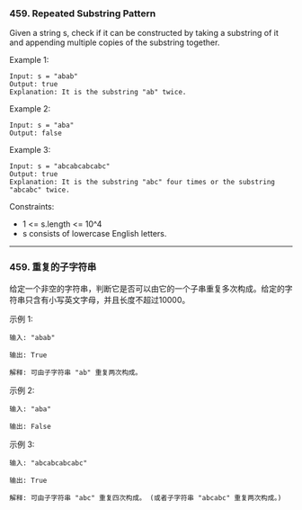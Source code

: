### 459. Repeated Substring Pattern
Given a string s, check if it can be constructed by taking a substring of it and appending multiple copies of the substring together.



Example 1:

	Input: s = "abab"
	Output: true
	Explanation: It is the substring "ab" twice.

Example 2:

	Input: s = "aba"
	Output: false

Example 3:

	Input: s = "abcabcabcabc"
	Output: true
	Explanation: It is the substring "abc" four times or the substring "abcabc" twice.



Constraints:

* 1 <= s.length <= 10^4
* s consists of lowercase English letters.

----

### 459. 重复的子字符串
给定一个非空的字符串，判断它是否可以由它的一个子串重复多次构成。给定的字符串只含有小写英文字母，并且长度不超过10000。

示例 1:

	输入: "abab"

	输出: True

	解释: 可由子字符串 "ab" 重复两次构成。

示例 2:

	输入: "aba"

	输出: False

示例 3:

	输入: "abcabcabcabc"

	输出: True

	解释: 可由子字符串 "abc" 重复四次构成。 (或者子字符串 "abcabc" 重复两次构成。)

